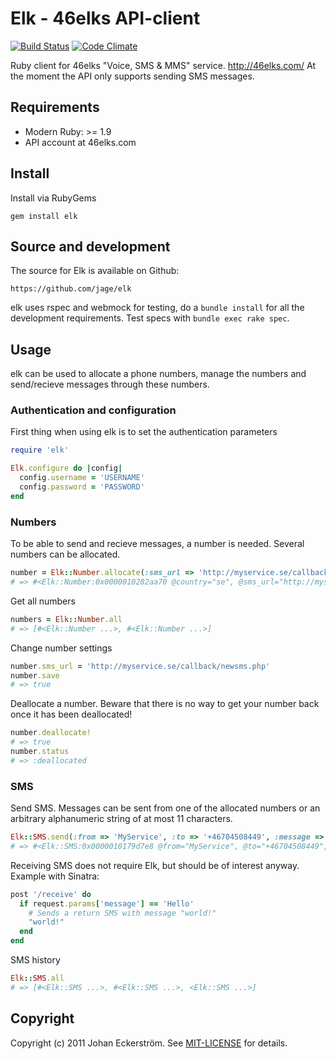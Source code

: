 # Elk - 46elks API-client

[![Build Status](https://travis-ci.org/jage/elk.svg?branch=master)](https://travis-ci.org/jage/elk)
[![Code Climate](https://codeclimate.com/github/jage/elk/badges/gpa.svg)](https://codeclimate.com/github/jage/elk)

Ruby client for 46elks "Voice, SMS & MMS" service. http://46elks.com/
At the moment the API only supports sending SMS messages.

## Requirements

* Modern Ruby: >= 1.9
* API account at 46elks.com

## Install

Install via RubyGems

    gem install elk

## Source and development

The source for Elk is available on Github:

    https://github.com/jage/elk

elk uses rspec and webmock for testing, do a `bundle install` for all the development requirements. Test specs with  `bundle exec rake spec`.

## Usage

elk can be used to allocate a phone numbers, manage the numbers and send/recieve messages through these numbers.

### Authentication and configuration

First thing when using elk is to set the authentication parameters

```Ruby
require 'elk'

Elk.configure do |config|
  config.username = 'USERNAME'
  config.password = 'PASSWORD'
end
```

### Numbers

To be able to send and recieve messages, a number is needed. Several numbers can be allocated.

```Ruby
number = Elk::Number.allocate(:sms_url => 'http://myservice.se/callback/newsms.php', :country => 'se')
# => #<Elk::Number:0x0000010282aa70 @country="se", @sms_url="http://myservice.se/callback/newsms.php", @status="yes", @number_id="n03e7db70cc06c1ff85e09a2b3f86dd62", @number="+46766861034", @capabilities=[:sms], @loaded_at=2011-07-17 15:23:55 +0200>
```

Get all numbers

```Ruby
numbers = Elk::Number.all
# => [#<Elk::Number ...>, #<Elk::Number ...>]
```

Change number settings

```Ruby
number.sms_url = 'http://myservice.se/callback/newsms.php'
number.save
# => true
```

Deallocate a number.
Beware that there is no way to get your number back once it has been deallocated!

```Ruby
number.deallocate!
# => true
number.status
# => :deallocated
```

### SMS

Send SMS. Messages can be sent from one of the allocated numbers or an arbitrary alphanumeric string of at most 11 characters.

```Ruby
Elk::SMS.send(:from => 'MyService', :to => '+46704508449', :message => 'Your order #171 has now been sent!')
# => #<Elk::SMS:0x0000010179d7e8 @from="MyService", @to="+46704508449", @message="Your order #171 has now been sent!", @message_id="sdc39a7926d37159b6985283e32f43251", @created_at=2011-07-17 16:21:13 +0200, @loaded_at=2011-07-17 16:21:13 +0200>
```

Receiving SMS does not require Elk, but should be of interest anyway.
Example with Sinatra:

```Ruby
post '/receive' do
  if request.params['message'] == 'Hello'
    # Sends a return SMS with message "world!"
    "world!"
  end
end
```

SMS history

```Ruby
Elk::SMS.all
# => [#<Elk::SMS ...>, #<Elk::SMS ...>, <Elk::SMS ...>]
```

## Copyright

Copyright (c) 2011 Johan Eckerström. See [MIT-LICENSE](MIT-LICENSE) for details.

